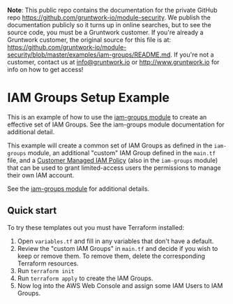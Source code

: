 **Note**: This public repo contains the documentation for the private GitHub repo <https://github.com/gruntwork-io/module-security>.
We publish the documentation publicly so it turns up in online searches, but to see the source code, you must be a Gruntwork customer.
If you're already a Gruntwork customer, the original source for this file is at: <https://github.com/gruntwork-io/module-security/blob/master/examples/iam-groups/README.md>.
If you're not a customer, contact us at <info@gruntwork.io> or <http://www.gruntwork.io> for info on how to get access!

# IAM Groups Setup Example

This is an example of how to use the [iam-groups module](/modules/iam-groups) to create an effective set of IAM Groups.
See the iam-groups module documentation for additional detail.

This example will create a common set of IAM Groups as defined in the `iam-groups` module, an additional "custom" IAM
Group defined in the `main.tf` file, and a [Customer Managed IAM Policy](http://docs.aws.amazon.com/IAM/latest/UserGuide/access_policies_managed-vs-inline.html)
(also in the `iam-groups` module) that can be used to grant limited-access users the permissions to manage their own IAM
account.

See the [iam-groups module](/modules/iam-groups) for additional details.

## Quick start

To try these templates out you must have Terraform installed:

1. Open `variables.tf` and fill in any variables that don't have a default.
1. Review the "custom IAM Groups" in `main.tf` and decide if you wish to keep or remove them. To remove them, delete
   the corresponding Terraform resources.
1. Run `terraform init` 
1. Run `terraform apply` to create the IAM Groups.
1. Now log into the AWS Web Console and assign some IAM Users to IAM Groups.
